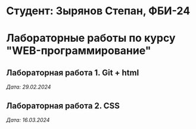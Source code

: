 # Студент: Зырянов Степан, ФБИ-24

# Лабораторные работы по курсу "WEB-программирование"

## Лабораторная работа 1. Git + html  

*Дата: 29.02.2024* 

## Лабораторная работа 2. CSS

*Дата: 16.03.2024*